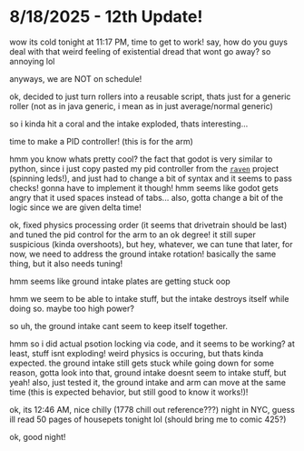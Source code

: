 # 8/18/2025 - 12th Update!

wow its cold tonight at 11:17 PM, time to get to work! say, how do you guys deal with that weird feeling of existential dread that wont go away? so annoying lol

anyways, we are NOT on schedule! 

ok, decided to just turn rollers into a reusable script, thats just for a generic roller (not as in java generic, i mean as in just average/normal generic)

so i kinda hit a coral and the intake exploded, thats interesting...

time to make a PID controller! (this is for the arm)

hmm you know whats pretty cool? the fact that godot is very similar to python, since i just copy pasted my pid controller from the [`raven`](https://github.com/HenryLi-0/raven) project (spinning leds!), and just had to change a bit of syntax and it seems to pass checks! gonna have to implement it though! hmm seems like godot gets angry that it used spaces instead of tabs... also, gotta change a bit of the logic since we are given delta time!

ok, fixed physics processing order (it seems that drivetrain should be last) and tuned the pid control for the arm to an ok degree! it still super suspicious (kinda overshoots), but hey, whatever, we can tune that later, for now, we need to address the ground intake rotation! basically the same thing, but it also needs tuning!

hmm seems like ground intake plates are getting stuck oop

hmm we seem to be able to intake stuff, but the intake destroys itself while doing so. maybe too high power?

so uh, the ground intake cant seem to keep itself together.

hmm so i did actual psotion locking via code, and it seems to be working? at least, stuff isnt exploding! weird physics is occuring, but thats kinda expected. the ground intake still gets stuck while going down for some reason, gotta look into that, ground intake doesnt seem to intake stuff, but yeah! also, just tested it, the ground intake and arm can move at the same time (this is expected behavior, but still good to know it works!)!

ok, its 12:46 AM, nice chilly (1778 chill out reference???) night in NYC, guess ill read 50 pages of housepets tonight lol (should bring me to comic 425?)

ok, good night!